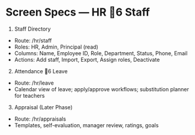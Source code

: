 # Screen Specs — HR 6 Staff

1) Staff Directory
- Route: /hr/staff
- Roles: HR, Admin, Principal (read)
- Columns: Name, Employee ID, Role, Department, Status, Phone, Email
- Actions: Add staff, Import, Export, Assign roles, Deactivate

2) Attendance 6 Leave
- Route: /hr/leave
- Calendar view of leave; apply/approve workflows; substitution planner for teachers

3) Appraisal (Later Phase)
- Route: /hr/appraisals
- Templates, self-evaluation, manager review, ratings, goals

